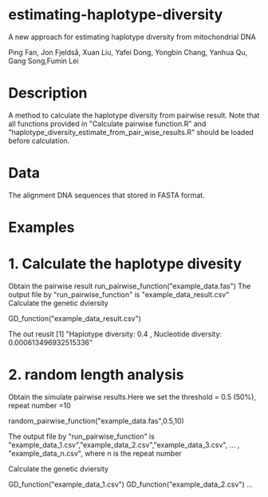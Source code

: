 # estimating-haplotype-diversity
A new approach for estimating haplotype diversity from mitochondrial DNA

Ping Fan, Jon Fjeldså, Xuan Liu, Yafei Dong, Yongbin Chang, Yanhua Qu, Gang Song,Fumin Lei

# Description
A method to calculate the haplotype diversity from pairwise result. Note that all functions provided in "Calculate pairwise function.R" and "haplotype_diversity_estimate_from_pair_wise_results.R" should be loaded before calculation.

# Data
The alignment DNA sequences that  stored in FASTA format.

# Examples
# 1. Calculate the haplotype divesity 
 Obtain the pairwise result
run_pairwise_function("example_data.fas")
The output file by "run_pairwise_function" is "example_data_result.csv"
Calculate the genetic dviersity 

GD_function("example_data_result.csv")

The out reuslt 
[1] "Haplotype diversity: 0.4 , Nucleotide diversity: 0.000613496932515336"


# 2. random length analysis
Obtain the simulate pairwise results.Here we set the threshold = 0.5 (50%), repeat number =10

random_pairwise_function("example_data.fas",0.5,10) 

The output file by "run_pairwise_function" is "example_data_1.csv","example_data_2.csv","example_data_3.csv", ... , "example_data_n.csv", where n is the repeat number

Calculate the genetic dviersity 


GD_function("example_data_1.csv")
GD_function("example_data_2.csv")
...
